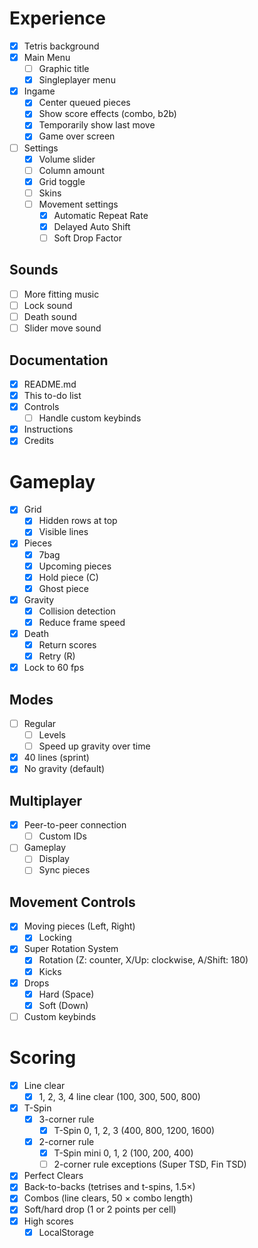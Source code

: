 # Experience
- [x] Tetris background
- [x] Main Menu
	- [ ] Graphic title
	- [x] Singleplayer menu
- [x] Ingame
	- [x] Center queued pieces
	- [x] Show score effects (combo, b2b)
	- [x] Temporarily show last move
	- [x] Game over screen
- [ ] Settings
	- [x] Volume slider
	- [ ] Column amount
	- [x] Grid toggle
	- [ ] Skins
	- [ ] Movement settings
		- [x] Automatic Repeat Rate
		- [x] Delayed Auto Shift
		- [ ] Soft Drop Factor

## Sounds
- [ ] More fitting music
- [ ] Lock sound
- [ ] Death sound
- [ ] Slider move sound

## Documentation
- [x] README.md
- [x] This to-do list
- [x] Controls
	- [ ] Handle custom keybinds
- [x] Instructions
- [x] Credits

# Gameplay
- [x] Grid
	- [x] Hidden rows at top
	- [x] Visible lines
- [x] Pieces
	- [x] 7bag
	- [x] Upcoming pieces
	- [x] Hold piece (C)
	- [x] Ghost piece
- [x] Gravity
	- [x] Collision detection
	- [x] Reduce frame speed
- [x] Death
	- [x] Return scores
	- [x] Retry (R)
- [x] Lock to 60 fps

## Modes
- [ ] Regular
	- [ ] Levels
	- [ ] Speed up gravity over time
- [x] 40 lines (sprint)
- [x] No gravity (default)

## Multiplayer
- [x] Peer-to-peer connection
	- [ ] Custom IDs
- [ ] Gameplay
	- [ ] Display
	- [ ] Sync pieces

## Movement Controls
- [x] Moving pieces (Left, Right)
	- [x] Locking
- [x] Super Rotation System
	- [x] Rotation (Z: counter, X/Up: clockwise, A/Shift: 180)
	- [x] Kicks
- [x] Drops
	- [x] Hard (Space)
	- [x] Soft (Down)
- [ ] Custom keybinds

# Scoring
- [x] Line clear
	- [x] 1, 2, 3, 4 line clear (100, 300, 500, 800)
- [x] T-Spin
	- [x] 3-corner rule
		- [x] T-Spin 0, 1, 2, 3 (400, 800, 1200, 1600)
	- [x] 2-corner rule
		- [x] T-Spin mini 0, 1, 2 (100, 200, 400)
		- [ ] 2-corner rule exceptions (Super TSD, Fin TSD)
- [x] Perfect Clears
- [x] Back-to-backs (tetrises and t-spins, 1.5×)
- [x] Combos (line clears, 50 × combo length)
- [x] Soft/hard drop (1 or 2 points per cell)
- [x] High scores
	- [x] LocalStorage